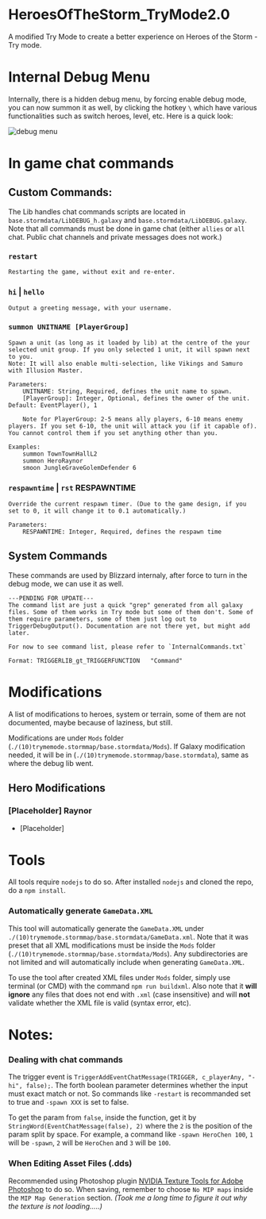 
# HeroesOfTheStorm_TryMode2.0
A modified Try Mode to create a better experience on Heroes of the Storm - Try mode.


# Internal Debug Menu

Internally, there is a hidden debug menu, by forcing enable debug mode, you can now summon it as well, by clicking the hotkey `\` which have various functionalities such as switch heroes, level, etc. Here is a quick look:

![debug menu](https://i.imgur.com/gPI9we8.png)


# In game chat commands


## Custom Commands:

The Lib handles chat commands scripts are located in `base.stormdata/LibDEBUG_h.galaxy` and `base.stormdata/LibDEBUG.galaxy`. Note that all commands must be done in game chat (either `allies` or `all` chat. Public chat channels and private messages does not work.)

### `restart`

    Restarting the game, without exit and re-enter.

### `hi` | `hello`

    Output a greeting message, with your username.

### `summon UNITNAME [PlayerGroup]`

    Spawn a unit (as long as it loaded by lib) at the centre of the your selected unit group. If you only selected 1 unit, it will spawn next to you.
    Note: It will also enable multi-selection, like Vikings and Samuro with Illusion Master.

    Parameters:
        UNITNAME: String, Required, defines the unit name to spawn.
        [PlayerGroup]: Integer, Optional, defines the owner of the unit. Default: EventPlayer(), 1

        Note for PlayerGroup: 2-5 means ally players, 6-10 means enemy players. If you set 6-10, the unit will attack you (if it capable of). You cannot control them if you set anything other than you.

    Examples:
        summon TownTownHallL2
        summon HeroRaynor
        smoon JungleGraveGolemDefender 6

### `respawntime` | `rst` RESPAWNTIME

    Override the current respawn timer. (Due to the game design, if you set to 0, it will change it to 0.1 automatically.)

    Parameters:
        RESPAWNTIME: Integer, Required, defines the respawn time

## System Commands

These commands are used by Blizzard internaly, after force to turn in the debug mode, we can use it as well.

    ---PENDING FOR UPDATE---
    The command list are just a quick "grep" generated from all galaxy files. Some of them works in Try mode but some of them don't. Some of them require parameters, some of them just log out to TriggerDebugOutput(). Documentation are not there yet, but might add later.

    For now to see command list, please refer to `InternalCommands.txt`

    Format: TRIGGERLIB_gt_TRIGGERFUNCTION   "Command"

# Modifications

A list of modifications to heroes, system or terrain, some of them are not documented, maybe because of laziness, but still.

Modifications are under `Mods` folder (`./(10)trymemode.stormmap/base.stormdata/Mods`). If Galaxy modification needed, it will be in (`./(10)trymemode.stormmap/base.stormdata`), same as where the debug lib went.

## Hero Modifications

### [Placeholder] Raynor

- [Placeholder]

# Tools

All tools require `nodejs` to do so. After installed `nodejs` and cloned the repo, do a `npm install`.

### Automatically generate `GameData.XML`

This tool will automatically generate the `GameData.XML` under `./(10)trymemode.stormmap/base.stormdata/GameData.xml`. Note that it was preset that all XML modifications must be inside the `Mods` folder (`./(10)trymemode.stormmap/base.stormdata/Mods`). Any subdirectories are not limited and will automatically include when generating `GameData.XML`.

To use the tool after created XML files under `Mods` folder, simply use terminal (or CMD) with the command `npm run buildxml`. Also note that it **will ignore** any files that does not end with `.xml` (case insensitive) and will **not** validate whether the XML file is valid (syntax error, etc).


# Notes:

### Dealing with chat commands

The trigger event is `TriggerAddEventChatMessage(TRIGGER, c_playerAny, "-hi", false);`. The forth boolean parameter determines whether the input must exact match or not. So commands like `-restart` is recommanded set to true and `-spawn XXX` is set to false.

To get the param from `false`, inside the function, get it by `StringWord(EventChatMessage(false), 2)` where the `2` is the position of the param split by space. For example, a command like `-spawn HeroChen 100`, `1` will be `-spawn`, `2` will be `HeroChen` and `3` will be `100`.


### When Editing Asset Files (.dds)
Recommended using Photoshop plugin [NVIDIA Texture Tools for Adobe Photoshop](https://developer.nvidia.com/nvidia-texture-tools-adobe-photoshop) to do so. 
When saving, remember to choose `No MIP maps` inside the `MIP Map Generation` section. 
*(Took me a long time to figure it out why the texture is not loading.....)*